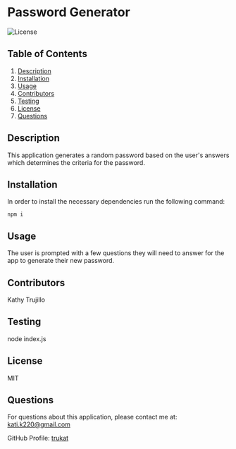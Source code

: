 # Password Generator
  ![License](https://img.shields.io/badge/license-MIT-blue.svg)
 
  ## Table of Contents
  1. [Description](#projectDescription)
  2. [Installation](#installation)
  3. [Usage](#usage)
  4. [Contributors](#contributors)
  5. [Testing](#testing)
  6. [License](#license)
  7. [Questions](#questions)

  ## Description 
  This application generates a random password based on the user's answers which determines the criteria for the password. 
    
  ## Installation
    
  In order to install the necessary dependencies run the following command:
  ```
  npm i
  ```

  ## Usage
  The user is prompted with a few questions they will need to answer for the app to generate their new password.

  ## Contributors
  Kathy Trujillo

  ## Testing
  node index.js

  ## License
  MIT

  ## Questions
  For questions about this application, please contact me at: kati.k220@gmail.com

  GitHub Profile: [trukat](https://github.com/trukat/)
    
